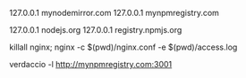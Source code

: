 127.0.0.1 mynodemirror.com
127.0.0.1 mynpmregistry.com

127.0.0.1 nodejs.org
127.0.0.1 registry.npmjs.org

killall nginx; nginx -c $(pwd)/nginx.conf -e $(pwd)/access.log

verdaccio -l http://mynpmregistry.com:3001
